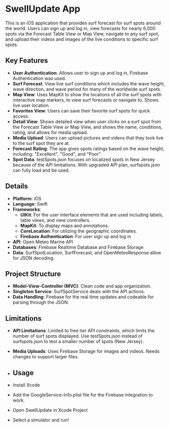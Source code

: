 # SwellUpdate App

This is an iOS application that provides surf forecast for surf spots around the world. Users can sign up and log in, view forecasts for nearly 6,000 spots via the Forecast Table View or Map View, navigate to any surf spot, and upload their videos and images of the live conditions to specific surf spots.

## Key Features

- **User Authentication**: Allows user to sign up and log in, Firebase Authentication was used. 
- **Surf Forecast**: View live surf conditions which includes the wave height, wave direction, and wave period for many of the worldwide surf spots.
- **Map View**: Uses MapKit to show the locations of all the surf spots with interactive map markers, to view surf forecasts or navigate to. Shows live user location.
- **Favorites View**: Users can save their favorite surf spots for quick access.
- **Detail View**: Shows detailed view when user clicks on a surf spot from the Forecast Table View or Map View, and shows the name, conditions, rating, and allows for media upload.
- **Media Upload**: Users can upload pictures and videos that they took live to the surf spot they are at.
- **Forecast Rating**: The app gives spots ratings based on the wave height, including: "Excellent", "Good", and "Poor".
- **Spot Data**: testSpots.json focuses on localized spots in New Jersey because of the API limitations. With upgraded API plan, surfspots.json can fully load and be used.  

## Details

- **Platform**: iOS
- **Language**: Swift
- **Frameworks**:
  - **UIKit**: For the user interface elements that are used including labels, table views, and view controllers.
  - **MapKit**: To display maps and annotations.
  - **CoreLocation**: For utilizing the geographic coordinates.
  - **Firebase Authentication**: For user sign up and log in
- **API**: Open Meteo Marine API
- **Databases**: Firebase Realtime Database and Firebase Storage
- **Data**: SurfSpotLocation, SurfForecast, and OpenMeteoResponse allow for JSON decoding. 

## Project Structure

- **Model-View-Controller (MVC)**: Clean code and app organization.
- **Singleton Service**: SurfSpotService deals with the API actions.
- **Data Handling**: Firebase for the real time updates and codeable for parsing through the JSON.

## Limitations

- **API Limitations**: Limited to free tier API constraints, which limits the number of surf spots displayed. Use testSpots.json instead of surfspots.json to test a smaller number of spots (New Jersey).
- **Media Uploads**: Uses Firebase Storage for images and videos. Needs changes to support larger files. 

- ## Usage
- Install Xcode
- Add the GoogleService-Info.plist file for the Firebase integration to work.
- Open SwellUpdate in Xcode Project
- Select a simulator and run!

